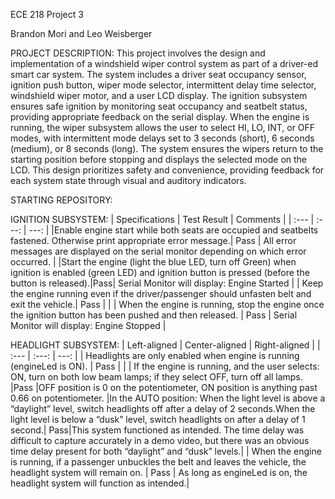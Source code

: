 ECE 218 Project 3

Brandon Mori and Leo Weisberger

PROJECT DESCRIPTION:
This project involves the design and implementation of a windshield wiper control system as part of a driver-ed smart car system. The system includes a driver seat occupancy sensor, ignition push button, wiper mode selector, intermittent delay time selector, windshield wiper motor, and a user LCD display. The ignition subsystem ensures safe ignition by monitoring seat occupancy and seatbelt status, providing appropriate feedback on the serial display. When the engine is running, the wiper subsystem allows the user to select HI, LO, INT, or OFF modes, with intermittent mode delays set to 3 seconds (short), 6 seconds (medium), or 8 seconds (long). The system ensures the wipers return to the starting position before stopping and displays the selected mode on the LCD. This design prioritizes safety and convenience, providing feedback for each system state through visual and auditory indicators.

STARTING REPOSITORY:


IGNITION SUBSYSTEM:
| Specifications | Test Result | Comments |
| :---         |     :---:      |          ---: |
|Enable engine start while both seats are occupied and seatbelts fastened. Otherwise print appropriate error message.| Pass | All error messages are displayed on the serial monitor depending on which error occurred. |
|Start the engine (light the blue LED, turn off Green) when ignition is enabled (green LED) and ignition button is pressed  (before the button is released).|Pass| Serial Monitor will display: Engine Started  |
| Keep the engine running even if the driver/passenger should unfasten belt and exit the vehicle.|  Pass | |
| When the engine is running, stop the engine once the ignition button has been pushed and then released. | Pass | Serial Monitor will display: Engine Stopped |

HEADLIGHT SUBSYSTEM:
| Left-aligned | Center-aligned | Right-aligned |
| :---         |     :---:      |          ---: |
| Headlights are only enabled when engine is running (engineLed is ON). | Pass |  |
| If the engine is running, and the user selects: ON, turn on both low beam lamps; if they select OFF, turn off all lamps. |Pass |OFF position is 0 on the potentiometer, ON position is anything past 0.66 on potentiometer. 
|In the AUTO position: When the light level is above a “daylight” level, switch headlights off after a delay of 2 seconds.When the light level is below a “dusk” level, switch headlights on after a delay of 1 second.| Pass|This system functioned as intended. The time delay was difficult to capture accurately in a demo video, but there was an obvious time delay present for both “daylight” and “dusk” levels.|
| When the engine is running, if a passenger unbuckles the belt and leaves the vehicle, the headlight system will remain on.  | Pass   | As long as engineLed is on, the headlight system will function as intended.|
